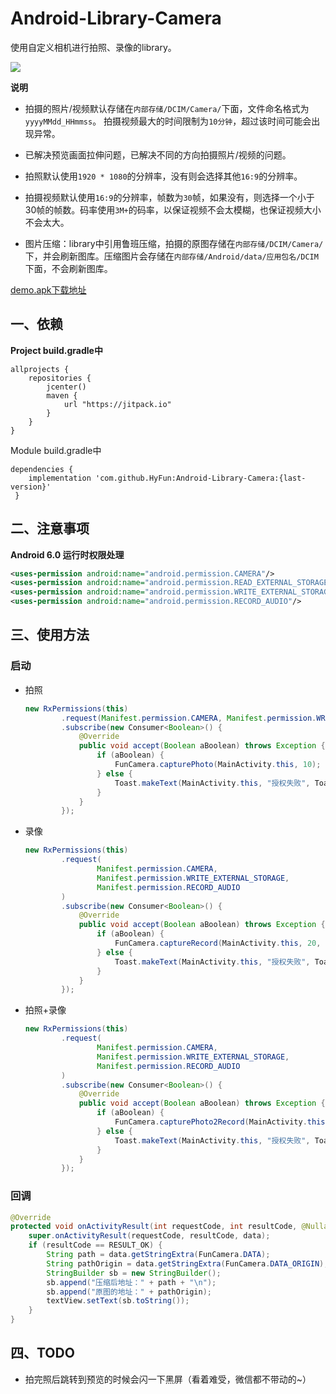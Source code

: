 # Android-Library-Camera

使用自定义相机进行拍照、录像的library。

![](/screenshot/demo.gif)

**说明**

- 拍摄的照片/视频默认存储在`内部存储/DCIM/Camera/`下面，文件命名格式为`yyyyMMdd_HHmmss`。
拍摄视频最大的时间限制为`10分钟`，超过该时间可能会出现异常。

- 已解决预览画面拉伸问题，已解决不同的方向拍摄照片/视频的问题。

- 拍照默认使用`1920 * 1080`的分辨率，没有则会选择其他`16:9`的分辨率。

- 拍摄视频默认使用`16:9`的分辨率，帧数为`30`帧，如果没有，则选择一个小于30帧的帧数。码率使用`3M+`的码率，以保证视频不会太模糊，也保证视频大小不会太大。

- 图片压缩：library中引用鲁班压缩，拍摄的原图存储在`内部存储/DCIM/Camera/`下，并会刷新图库。压缩图片会存储在`内部存储/Android/data/应用包名/DCIM`下面，不会刷新图库。


[demo.apk下载地址](app/debug/app-debug.apk)

## 一、依赖

**Project build.gradle中**

```
allprojects {
    repositories {
        jcenter()
        maven {
            url "https://jitpack.io"
        }
    }
}
```

Module build.gradle中

```
dependencies {
    implementation 'com.github.HyFun:Android-Library-Camera:{last-version}'
 }
```


## 二、注意事项

**Android 6.0 运行时权限处理**

```xml
<uses-permission android:name="android.permission.CAMERA"/>
<uses-permission android:name="android.permission.READ_EXTERNAL_STORAGE"/>
<uses-permission android:name="android.permission.WRITE_EXTERNAL_STORAGE"/>
<uses-permission android:name="android.permission.RECORD_AUDIO"/>
```

## 三、使用方法

### 启动

- 拍照
    ```java
    new RxPermissions(this)
            .request(Manifest.permission.CAMERA, Manifest.permission.WRITE_EXTERNAL_STORAGE)
            .subscribe(new Consumer<Boolean>() {
                @Override
                public void accept(Boolean aBoolean) throws Exception {
                    if (aBoolean) {
                        FunCamera.capturePhoto(MainActivity.this, 10);
                    } else {
                        Toast.makeText(MainActivity.this, "授权失败", Toast.LENGTH_SHORT).show();
                    }
                }
            });
    ```


- 录像
    ```java
    new RxPermissions(this)
            .request(
                    Manifest.permission.CAMERA,
                    Manifest.permission.WRITE_EXTERNAL_STORAGE,
                    Manifest.permission.RECORD_AUDIO
            )
            .subscribe(new Consumer<Boolean>() {
                @Override
                public void accept(Boolean aBoolean) throws Exception {
                    if (aBoolean) {
                        FunCamera.captureRecord(MainActivity.this, 20, 10000);
                    } else {
                        Toast.makeText(MainActivity.this, "授权失败", Toast.LENGTH_SHORT).show();
                    }
                }
            });
    ```

- 拍照+录像

    ```java
    new RxPermissions(this)
            .request(
                    Manifest.permission.CAMERA,
                    Manifest.permission.WRITE_EXTERNAL_STORAGE,
                    Manifest.permission.RECORD_AUDIO
            )
            .subscribe(new Consumer<Boolean>() {
                @Override
                public void accept(Boolean aBoolean) throws Exception {
                    if (aBoolean) {
                        FunCamera.capturePhoto2Record(MainActivity.this, 30, 10000);
                    } else {
                        Toast.makeText(MainActivity.this, "授权失败", Toast.LENGTH_SHORT).show();
                    }
                }
            });
    ```

### 回调

```java
@Override
protected void onActivityResult(int requestCode, int resultCode, @Nullable Intent data) {
    super.onActivityResult(requestCode, resultCode, data);
    if (resultCode == RESULT_OK) {
        String path = data.getStringExtra(FunCamera.DATA);
        String pathOrigin = data.getStringExtra(FunCamera.DATA_ORIGIN);
        StringBuilder sb = new StringBuilder();
        sb.append("压缩后地址：" + path + "\n");
        sb.append("原图的地址：" + pathOrigin);
        textView.setText(sb.toString());
    }
}
```


## 四、TODO

- 拍完照后跳转到预览的时候会闪一下黑屏（看着难受，微信都不带动的~）

